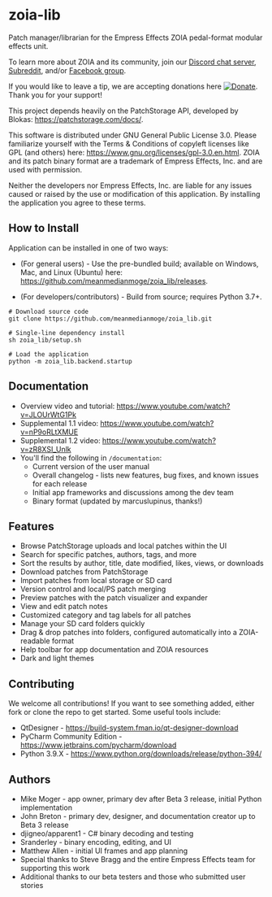 # zoia-lib
Patch manager/librarian for the Empress Effects ZOIA pedal-format modular effects unit.

To learn more about ZOIA and its community, join our [Discord chat server](https://discordapp.com/invite/HG5GesY),
[Subreddit](https://reddit.com/r/zoia), and/or [Facebook group](https://facebook.com/groups/EmpressZOIAUsers).

If you would like to leave a tip, we are accepting donations here
[![Donate](https://img.shields.io/badge/Donate-PayPal-blue.svg)](https://www.paypal.com/cgi-bin/webscr?cmd=_donations&business=UUQ3SW5VMV3X4&currency_code=USD&source=url).
Thank you for your support!

This project depends heavily on the PatchStorage API, developed by Blokas: https://patchstorage.com/docs/.

This software is distributed under GNU General Public License 3.0.
Please familiarize yourself with the Terms & Conditions of copyleft licenses like GPL (and others) here:
https://www.gnu.org/licenses/gpl-3.0.en.html.
ZOIA and its patch binary format are a trademark of Empress Effects, Inc. and are used with permission.

Neither the developers nor Empress Effects, Inc. are liable for any issues caused or raised by the use or
modification of this application. By installing the application you agree to these terms.

## How to Install
Application can be installed in one of two ways:
- (For general users) - Use the pre-bundled build; available on Windows, Mac, and Linux (Ubuntu) here:
https://github.com/meanmedianmoge/zoia_lib/releases.

- (For developers/contributors) - Build from source; requires Python 3.7+.
```
# Download source code
git clone https://github.com/meanmedianmoge/zoia_lib.git

# Single-line dependency install
sh zoia_lib/setup.sh

# Load the application
python -m zoia_lib.backend.startup
```

## Documentation
- Overview video and tutorial: https://www.youtube.com/watch?v=JLOUrWtG1Pk
- Supplemental 1.1 video: https://www.youtube.com/watch?v=nP9oRLtXMUE
- Supplemental 1.2 video: https://www.youtube.com/watch?v=zR8XSI_Unlk
- You'll find the following in `/documentation`: <br>
    - Current version of the user manual
    - Overall changelog - lists new features, bug fixes, and known issues for each release
    - Initial app frameworks and discussions among the dev team
    - Binary format (updated by marcuslupinus, thanks!)

## Features
- Browse PatchStorage uploads and local patches within the UI
- Search for specific patches, authors, tags, and more
- Sort the results by author, title, date modified, likes, views, or downloads
- Download patches from PatchStorage
- Import patches from local storage or SD card
- Version control and local/PS patch merging
- Preview patches with the patch visualizer and expander
- View and edit patch notes
- Customized category and tag labels for all patches
- Manage your SD card folders quickly
- Drag & drop patches into folders, configured automatically into a ZOIA-readable format
- Help toolbar for app documentation and ZOIA resources
- Dark and light themes

## Contributing
We welcome all contributions! If you want to see something added, 
either fork or clone the repo to get started. Some useful tools include:
- QtDesigner - https://build-system.fman.io/qt-designer-download
- PyCharm Community Edition - https://www.jetbrains.com/pycharm/download
- Python 3.9.X - https://www.python.org/downloads/release/python-394/

## Authors
- Mike Moger - app owner, primary dev after Beta 3 release, initial Python implementation
- John Breton - primary dev, designer, and documentation creator up to Beta 3 release
- djigneo/apparent1 - C# binary decoding and testing
- Sranderley - binary encoding, editing, and UI
- Matthew Allen - initial UI frames and app planning
- Special thanks to Steve Bragg and the entire Empress Effects team for supporting this work
- Additional thanks to our beta testers and those who submitted user stories
